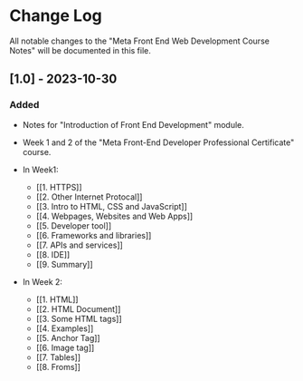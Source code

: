 
# Change Log

All notable changes to the "Meta Front End Web Development Course Notes" will be documented in this file.


## [1.0] - 2023-10-30

### Added

- Notes for "Introduction of Front End Development" module.
- Week 1 and 2 of the "Meta Front-End Developer Professional Certificate" course.
- In Week1:
  - [[1. HTTPS]]
  - [[2. Other Internet Protocal]]
  - [[3. Intro to HTML, CSS and JavaScript]]
  - [[4. Webpages, Websites and Web Apps]]
  - [[5. Developer tool]]
  - [[6. Frameworks and libraries]]
  - [[7. APIs and services]]
  - [[8. IDE]]
  - [[9. Summary]]

- In Week 2:
  - [[1. HTML]]
  - [[2. HTML Document]]
  - [[3. Some HTML tags]]
  - [[4. Examples]]
  - [[5. Anchor Tag]]
  - [[6. Image tag]]
  - [[7. Tables]]
  - [[8. Froms]]
  
